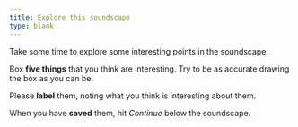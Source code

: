```yaml
---
title: Explore this soundscape
type: blank
---
```


Take some time to explore some interesting points in the soundscape.

Box **five things** that you think are interesting. Try to be as accurate drawing the box as you can be.

Please **label** them, noting what you think is interesting about them.

When you have **saved** them, hit _Continue_ below the soundscape. 
